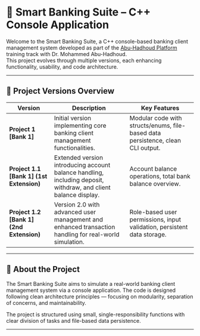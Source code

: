 # 🏦 Smart Banking Suite – C++ Console Application

Welcome to the Smart Banking Suite, a C++ console-based banking client management system developed as part of the [Abu-Hadhoud Platform](https://programmingadvices.com/) training track with Dr. Mohammed Abu-Hadhoud.  
This project evolves through multiple versions, each enhancing functionality, usability, and code architecture.

---

## 📁 Project Versions Overview

| Version              | Description                                                                                                  | Key Features                                                         |
|----------------------|--------------------------------------------------------------------------------------------------------------|----------------------------------------------------------------------|
| **Project 1 [Bank 1]**             | Initial version implementing core banking client management functionalities.                                    | Modular code with structs/enums, file-based data persistence, clean CLI output. |
| **Project 1.1 [Bank 1] (1st Extension)** | Extended version introducing account balance handling, including deposit, withdraw, and client balance display. | Account balance operations, total bank balance overview. |
| **Project 1.2 [Bank 1] (2nd Extension)** | Version 2.0 with advanced user management and enhanced transaction handling for real-world simulation.           | Role-based user permissions, input validation, persistent data storage. |

---

## 📖 About the Project

The Smart Banking Suite aims to simulate a real-world banking client management system via a console application. The code is designed following clean architecture principles — focusing on modularity, separation of concerns, and maintainability.

The project is structured using small, single-responsibility functions with clear division of tasks and file-based data persistence.

---

